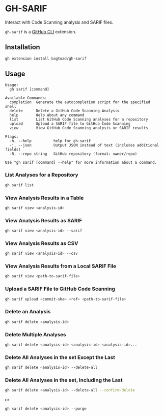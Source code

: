 # GH-SARIF

Interact with Code Scanning analysis and SARIF files. 

`gh-sarif` is a [GitHub CLI](https://github.com/cli/cli) extension. 

## Installation

```sh
gh extension install bagtoad/gh-sarif
```

## Usage

```
Usage:
  gh sarif [command]

Available Commands:
  completion  Generate the autocompletion script for the specified shell
  delete      Delete a GitHub Code Scanning Analysis
  help        Help about any command
  list        List GitHub Code Scanning analyses for a repository
  upload      Upload a SARIF file to GitHub Code Scanning
  view        View GitHub Code Scanning analysis or SARIF results

Flags:
  -h, --help          help for gh-sarif
  -j, --json          Output JSON instead of text (includes additional fields)
  -R, --repo string   GitHub repository (format: owner/repo)

Use "gh sarif [command] --help" for more information about a command.
```

### List Analyses for a Repository

```sh
gh sarif list
```
### View Analysis Results in a Table

```sh
gh sarif view <analysis-id>
```

### View Analysis Results as SARIF

```sh
gh sarif view <analysis-id> --sarif
```

### View Analysis Results as CSV

```sh
gh sarif view <analysis-id> --csv
```

### View Analysis Results from a Local SARIF File

```sh
gh sarif view <path-to-sarif-file>
```

### Upload a SARIF File to GitHub Code Scanning

```sh
gh sarif upload <commit-sha> <ref> <path-to-sarif-file>
```

### Delete an Analysis

```sh
gh sarif delete <analysis-id>
```

### Delete Multiple Analyses

```sh
gh sarif delete <analysis-id> <analysis-id> <analysis-id>...
```

### Delete All Analyses in the set Except the Last

```sh
gh sarif delete <analysis-id> --delete-all
```

### Delete All Analyses in the set, Including the Last

```sh
gh sarif delete <analysis-id> --delete-all --confirm-delete
```

or 

```sh
gh sarif delete <analysis-id> --purge
```

